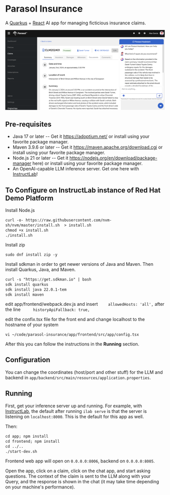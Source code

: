 # Parasol Insurance

A [Quarkus](https://quarkus.io) + [React](https://react.dev/) AI app for managing ficticious insurance claims.

![App](app/frontend/src/app/assets/images/sample.png)

## Pre-requisites

- Java 17 or later -- Get it https://adoptium.net/  or install using your favorite package manager.
- Maven 3.9.6 or later -- Get it https://maven.apache.org/download.cgi or install using your favorite package manager.
- Node.js 21 or later -- Get it https://nodejs.org/en/download/package-manager here) or install using your favorite package manager.
- An OpenAI-capable LLM inference server. Get one here with [InstructLab](https://github.com/instructlab/instructlab)!

## To Configure on InstructLab instance of Red Hat Demo Platform


Install Node.js
```
curl -o- https://raw.githubusercontent.com/nvm-sh/nvm/master/install.sh  > install.sh
chmod +x install.sh
./install.sh
```

Install zip
```
sudo dnf install zip -y
```

Install sdkman in order to get newer versions of Java and Maven. Then install Quarkus, Java, and Maven.
```
curl -s "https://get.sdkman.io" | bash
sdk install quarkus
sdk install java 22.0.1-tem
sdk install maven
```

edit app/frontend/webpack.dev.js and insert `    allowedHosts: 'all',` after the line `     historyApiFallback: true,`

edit the confix.tsx file for the front end and change localhost to the hostname of your system

```
vi ~/code/parasol-insurance/app/frontend/src/app/config.tsx
```

After this you can follow the instructions in the **Running** section.



## Configuration

You can change the coordinates (host/port and other stuff) for the LLM and backend in `app/backend/src/main/resources/application.properties`.

## Running

First, get your inference server up and running. For example, with [InstructLab](https://github.com/instructlab/instructlab), the default after running `ilab serve` is that the server is listening on `localhost:8000`. This is the default for this app as well.

Then:

```
cd app; npm install
cd frontend; npm install
cd ../..
./start-dev.sh
```
Frontend web app will open on `0.0.0.0:8006`, backend on `0.0.0.0:8005`.

Open the app, click on a claim, click on the chat app, and start asking questions. The context of the claim is sent to the LLM along with your Query, and the response is shown in the chat (it may take time depending on your machine's performance).
